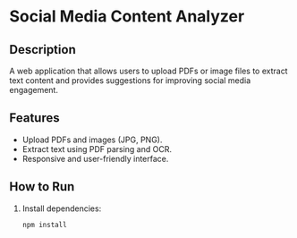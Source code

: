 # Social Media Content Analyzer

## Description
A web application that allows users to upload PDFs or image files to extract text content and provides suggestions for improving social media engagement.

## Features
- Upload PDFs and images (JPG, PNG).
- Extract text using PDF parsing and OCR.
- Responsive and user-friendly interface.

## How to Run
1. Install dependencies:
   ```bash
   npm install
